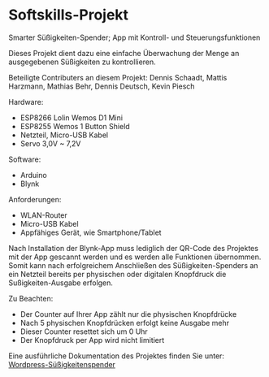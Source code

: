 # Softskills-Projekt
Smarter Süßigkeiten-Spender; App mit Kontroll- und Steuerungsfunktionen

Dieses Projekt dient dazu eine einfache Überwachung der Menge an ausgegebenen Süßigkeiten zu kontrollieren.

Beteiligte Contributers an diesem Projekt: Dennis Schaadt, Mattis Harzmann, Mathias Behr, Dennis Deutsch, Kevin Piesch

Hardware:
- ESP8266 Lolin Wemos D1 Mini
- ESP8255 Wemos 1 Button Shield
- Netzteil, Micro-USB Kabel
- Servo 3,0V ~ 7,2V

Software:
- Arduino
- Blynk

Anforderungen:
- WLAN-Router
- Micro-USB Kabel
- Appfähiges Gerät, wie Smartphone/Tablet

Nach Installation der Blynk-App muss lediglich der QR-Code des Projektes mit der App gescannt werden und es werden alle Funktionen übernommen. Somit kann nach erfolgreichem Anschließen des Süßigkeiten-Spenders an ein Netzteil bereits per physischen oder digitalen Knopfdruck die Sußigkeiten-Ausgabe erfolgen.

Zu Beachten:

- Der Counter auf Ihrer App zählt nur die physischen Knopfdrücke
- Nach 5 physischen Knopfdrücken erfolgt keine Ausgabe mehr
- Dieser Counter resettet sich um 0 Uhr
- Der Knopfdruck per App wird nicht limitiert

Eine ausführliche Dokumentation des Projektes finden Sie unter: [Wordpress-Süßigkeitenspender](https://wp.uni-oldenburg.de/soft-skills-und-technische-kompetenz-wise20212022-projektgruppe-14/)

